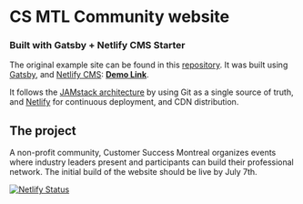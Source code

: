 # CS MTL Community website
### Built with Gatsby + Netlify CMS Starter

The original example site can be found in this [repository](https://github.com/netlify-templates/gatsby-starter-netlify-cms). It was built using [Gatsby](https://www.gatsbyjs.org/), and [Netlify CMS](https://www.netlifycms.org): **[Demo Link](https://gatsby-netlify-cms.netlify.com/)**.

It follows the [JAMstack architecture](https://jamstack.org) by using Git as a single source of truth, and [Netlify](https://www.netlify.com) for continuous deployment, and CDN distribution.

## The project
A non-profit community, Customer Success Montreal organizes events where industry leaders present and participants can build their professional network. The initial build of the website should be live by July 7th.

[![Netlify Status](https://api.netlify.com/api/v1/badges/b654c94e-08a6-4b79-b443-7837581b1d8d/deploy-status)](https://app.netlify.com/sites/gatsby-starter-netlify-cms-ci/deploys)
